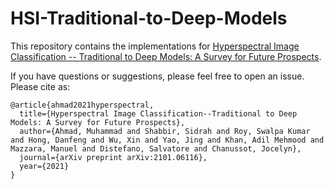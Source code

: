 # HSI-Traditional-to-Deep-Models

This repository contains the implementations for [Hyperspectral Image Classification -- Traditional to Deep Models: A Survey for Future Prospects](https://arxiv.org/abs/2101.06116).


If you have questions or suggestions, please feel free to open an issue. Please cite as:
```
@article{ahmad2021hyperspectral,
  title={Hyperspectral Image Classification--Traditional to Deep Models: A Survey for Future Prospects},
  author={Ahmad, Muhammad and Shabbir, Sidrah and Roy, Swalpa Kumar and Hong, Danfeng and Wu, Xin and Yao, Jing and Khan, Adil Mehmood and Mazzara, Manuel and Distefano, Salvatore and Chanussot, Jocelyn},
  journal={arXiv preprint arXiv:2101.06116},
  year={2021}
}
```
